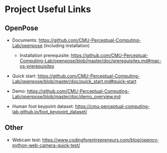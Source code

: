 # Project Useful Links

## OpenPose

* Documents: <https://github.com/CMU-Perceptual-Computing-Lab/openpose> (including installation)
  * Installation prerequisite: <https://github.com/CMU-Perceptual-Computing-Lab/openpose/blob/master/doc/prerequisites.md#mac-os-prerequisites>

* Quick start: <https://github.com/CMU-Perceptual-Computing-Lab/openpose/blob/master/doc/quick_start.md#quick-start>
* Demo: <https://github.com/CMU-Perceptual-Computing-Lab/openpose/blob/master/doc/demo_overview.md>
* Human foot keypoint dataset: <https://cmu-perceptual-computing-lab.github.io/foot_keypoint_dataset/>

## Other

* Webcam test: <https://www.codingforentrepreneurs.com/blog/opencv-python-web-camera-quick-test/>
